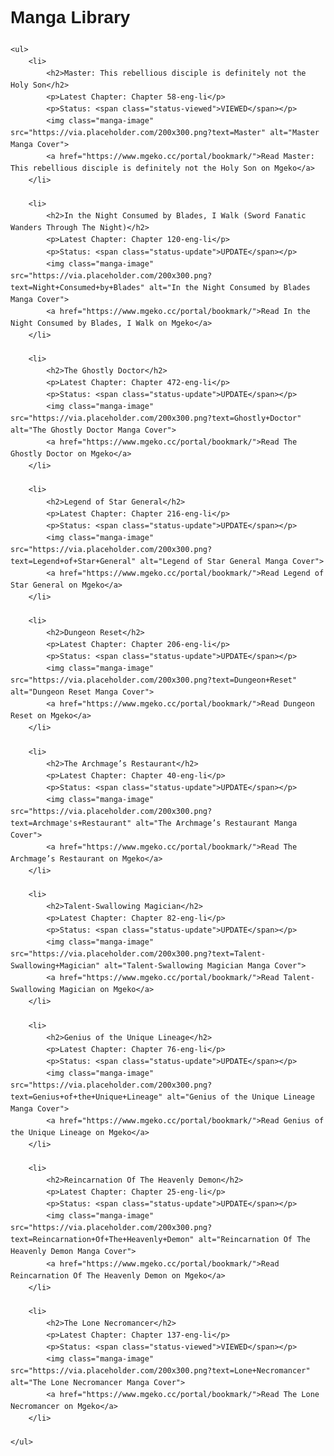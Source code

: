 <!DOCTYPE html>
<html lang="en">
<head>
    <meta charset="UTF-8">
    <meta name="viewport" content="width=device-width, initial-scale=1.0">
    <title>Manga Library</title>
    <style>
        body {
            font-family: Arial, sans-serif;
            line-height: 1.6;
            padding: 20px;
        }
        h2 {
            color: #333;
        }
        ul {
            list-style-type: none;
            padding-left: 0;
        }
        li {
            margin-bottom: 20px;
            border-bottom: 1px solid #ccc;
            padding-bottom: 10px;
        }
        p {
            margin: 5px 0;
        }
        .link {
            color: blue;
            text-decoration: underline;
            cursor: pointer;
        }
        .status-viewed {
            color: green;
            font-weight: bold;
        }
        .status-update {
            color: green;
            font-weight: bold;
        }
        .manga-image {
            max-width: 200px;
            height: auto;
            display: block;
            margin-bottom: 10px;
        }
    </style>
</head>
<body>
    <h1>Manga Library</h1>
    
    <ul>
        <li>
            <h2>Master: This rebellious disciple is definitely not the Holy Son</h2>
            <p>Latest Chapter: Chapter 58-eng-li</p>
            <p>Status: <span class="status-viewed">VIEWED</span></p>
            <img class="manga-image" src="https://via.placeholder.com/200x300.png?text=Master" alt="Master Manga Cover">
            <a href="https://www.mgeko.cc/portal/bookmark/">Read Master: This rebellious disciple is definitely not the Holy Son on Mgeko</a>
        </li>
        
        <li>
            <h2>In the Night Consumed by Blades, I Walk (Sword Fanatic Wanders Through The Night)</h2>
            <p>Latest Chapter: Chapter 120-eng-li</p>
            <p>Status: <span class="status-update">UPDATE</span></p>
            <img class="manga-image" src="https://via.placeholder.com/200x300.png?text=Night+Consumed+by+Blades" alt="In the Night Consumed by Blades Manga Cover">
            <a href="https://www.mgeko.cc/portal/bookmark/">Read In the Night Consumed by Blades, I Walk on Mgeko</a>
        </li>
        
        <li>
            <h2>The Ghostly Doctor</h2>
            <p>Latest Chapter: Chapter 472-eng-li</p>
            <p>Status: <span class="status-update">UPDATE</span></p>
            <img class="manga-image" src="https://via.placeholder.com/200x300.png?text=Ghostly+Doctor" alt="The Ghostly Doctor Manga Cover">
            <a href="https://www.mgeko.cc/portal/bookmark/">Read The Ghostly Doctor on Mgeko</a>
        </li>
        
        <li>
            <h2>Legend of Star General</h2>
            <p>Latest Chapter: Chapter 216-eng-li</p>
            <p>Status: <span class="status-update">UPDATE</span></p>
            <img class="manga-image" src="https://via.placeholder.com/200x300.png?text=Legend+of+Star+General" alt="Legend of Star General Manga Cover">
            <a href="https://www.mgeko.cc/portal/bookmark/">Read Legend of Star General on Mgeko</a>
        </li>
        
        <li>
            <h2>Dungeon Reset</h2>
            <p>Latest Chapter: Chapter 206-eng-li</p>
            <p>Status: <span class="status-update">UPDATE</span></p>
            <img class="manga-image" src="https://via.placeholder.com/200x300.png?text=Dungeon+Reset" alt="Dungeon Reset Manga Cover">
            <a href="https://www.mgeko.cc/portal/bookmark/">Read Dungeon Reset on Mgeko</a>
        </li>
        
        <li>
            <h2>The Archmage’s Restaurant</h2>
            <p>Latest Chapter: Chapter 40-eng-li</p>
            <p>Status: <span class="status-update">UPDATE</span></p>
            <img class="manga-image" src="https://via.placeholder.com/200x300.png?text=Archmage's+Restaurant" alt="The Archmage’s Restaurant Manga Cover">
            <a href="https://www.mgeko.cc/portal/bookmark/">Read The Archmage’s Restaurant on Mgeko</a>
        </li>
        
        <li>
            <h2>Talent-Swallowing Magician</h2>
            <p>Latest Chapter: Chapter 82-eng-li</p>
            <p>Status: <span class="status-update">UPDATE</span></p>
            <img class="manga-image" src="https://via.placeholder.com/200x300.png?text=Talent-Swallowing+Magician" alt="Talent-Swallowing Magician Manga Cover">
            <a href="https://www.mgeko.cc/portal/bookmark/">Read Talent-Swallowing Magician on Mgeko</a>
        </li>
        
        <li>
            <h2>Genius of the Unique Lineage</h2>
            <p>Latest Chapter: Chapter 76-eng-li</p>
            <p>Status: <span class="status-update">UPDATE</span></p>
            <img class="manga-image" src="https://via.placeholder.com/200x300.png?text=Genius+of+the+Unique+Lineage" alt="Genius of the Unique Lineage Manga Cover">
            <a href="https://www.mgeko.cc/portal/bookmark/">Read Genius of the Unique Lineage on Mgeko</a>
        </li>
        
        <li>
            <h2>Reincarnation Of The Heavenly Demon</h2>
            <p>Latest Chapter: Chapter 25-eng-li</p>
            <p>Status: <span class="status-update">UPDATE</span></p>
            <img class="manga-image" src="https://via.placeholder.com/200x300.png?text=Reincarnation+Of+The+Heavenly+Demon" alt="Reincarnation Of The Heavenly Demon Manga Cover">
            <a href="https://www.mgeko.cc/portal/bookmark/">Read Reincarnation Of The Heavenly Demon on Mgeko</a>
        </li>
        
        <li>
            <h2>The Lone Necromancer</h2>
            <p>Latest Chapter: Chapter 137-eng-li</p>
            <p>Status: <span class="status-viewed">VIEWED</span></p>
            <img class="manga-image" src="https://via.placeholder.com/200x300.png?text=Lone+Necromancer" alt="The Lone Necromancer Manga Cover">
            <a href="https://www.mgeko.cc/portal/bookmark/">Read The Lone Necromancer on Mgeko</a>
        </li>
        
    </ul>
</body>
</html>
